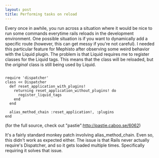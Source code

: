 ```yaml
--- 
layout: post
title: Performing tasks on reload
---
```

Every once in awhile, you run across a situation where it would be nice to run some commands everytime rails reloads in the development environment.  One possible situation is if you want to dynamically add a specific route (however, this can get messy if you're not careful).  I needed this particular feature for Mephisto after observing some weird behavior with the Liquid plugin.  The problem is that Liquid requires me to register classes for the Liquid tags.  This means that the class will be reloaded, but the _original_ class is still being used by Liquid.  

<pre><code>
require 'dispatcher'
class << Dispatcher
  def reset_application_with_plugins!
    returning reset_application_without_plugins! do
      register_liquid_tags
    end
  end

  alias_method_chain :reset_application!, :plugins
end
</code></pre>

(for the full source, check out "pastie":http://pastie.caboo.se/6062)

It's a fairly standard monkey patch involving alias_method_chain.  Even so, this didn't work as expected either.  The issue is that Rails never actually require's Dispatcher, and so it gets loaded multiple times.  Specifically requiring it solves that issue.
